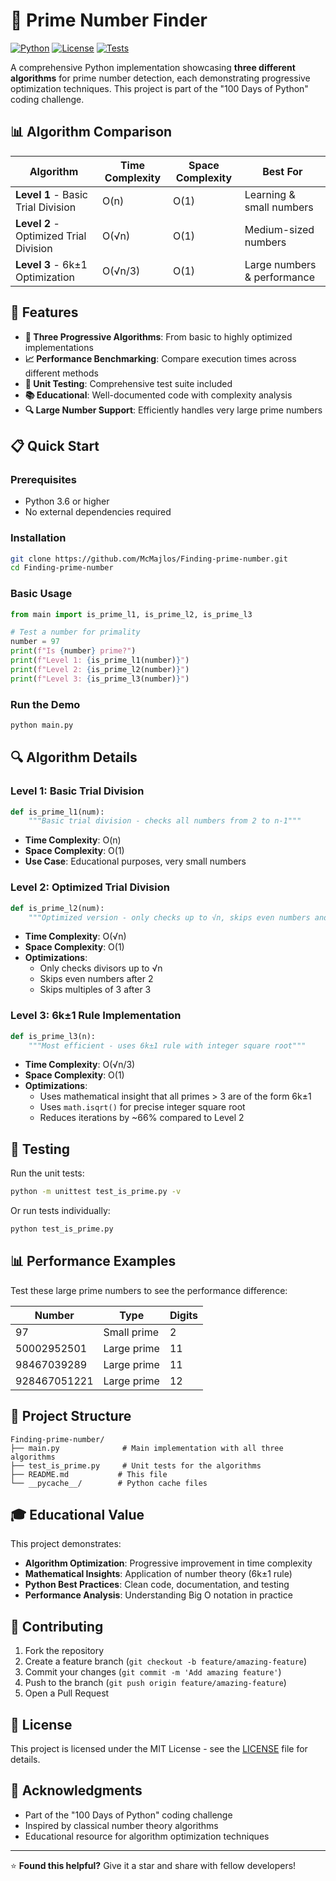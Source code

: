 # 🔢 Prime Number Finder

[![Python](https://img.shields.io/badge/Python-3.6+-blue.svg)](https://www.python.org/downloads/)
[![License](https://img.shields.io/badge/License-MIT-green.svg)](LICENSE)
[![Tests](https://img.shields.io/badge/Tests-Passing-brightgreen.svg)](test_is_prime.py)

A comprehensive Python implementation showcasing **three different algorithms** for prime number detection, each demonstrating progressive optimization techniques. This project is part of the "100 Days of Python" coding challenge.

## 📊 Algorithm Comparison

| Algorithm | Time Complexity | Space Complexity | Best For |
|-----------|----------------|------------------|----------|
| **Level 1** - Basic Trial Division | O(n) | O(1) | Learning & small numbers |
| **Level 2** - Optimized Trial Division | O(√n) | O(1) | Medium-sized numbers |
| **Level 3** - 6k±1 Optimization | O(√n/3) | O(1) | Large numbers & performance |

## 🚀 Features

- **🎯 Three Progressive Algorithms**: From basic to highly optimized implementations
- **📈 Performance Benchmarking**: Compare execution times across different methods
- **🧪 Unit Testing**: Comprehensive test suite included
- **📚 Educational**: Well-documented code with complexity analysis
- **🔍 Large Number Support**: Efficiently handles very large prime numbers

## 📋 Quick Start

### Prerequisites
- Python 3.6 or higher
- No external dependencies required

### Installation
```bash
git clone https://github.com/McMajlos/Finding-prime-number.git
cd Finding-prime-number
```

### Basic Usage
```python
from main import is_prime_l1, is_prime_l2, is_prime_l3

# Test a number for primality
number = 97
print(f"Is {number} prime?")
print(f"Level 1: {is_prime_l1(number)}")
print(f"Level 2: {is_prime_l2(number)}")
print(f"Level 3: {is_prime_l3(number)}")
```

### Run the Demo
```bash
python main.py
```

## 🔍 Algorithm Details

### Level 1: Basic Trial Division
```python
def is_prime_l1(num):
    """Basic trial division - checks all numbers from 2 to n-1"""
```
- **Time Complexity**: O(n)
- **Space Complexity**: O(1)
- **Use Case**: Educational purposes, very small numbers

### Level 2: Optimized Trial Division
```python
def is_prime_l2(num):
    """Optimized version - only checks up to √n, skips even numbers and multiples of 3"""
```
- **Time Complexity**: O(√n)
- **Space Complexity**: O(1)
- **Optimizations**: 
  - Only checks divisors up to √n
  - Skips even numbers after 2
  - Skips multiples of 3 after 3

### Level 3: 6k±1 Rule Implementation
```python
def is_prime_l3(n):
    """Most efficient - uses 6k±1 rule with integer square root"""
```
- **Time Complexity**: O(√n/3)
- **Space Complexity**: O(1)
- **Optimizations**:
  - Uses mathematical insight that all primes > 3 are of the form 6k±1
  - Uses `math.isqrt()` for precise integer square root
  - Reduces iterations by ~66% compared to Level 2

## 🧪 Testing

Run the unit tests:
```bash
python -m unittest test_is_prime.py -v
```

Or run tests individually:
```bash
python test_is_prime.py
```

## 📊 Performance Examples

Test these large prime numbers to see the performance difference:

| Number | Type | Digits |
|--------|------|--------|
| 97 | Small prime | 2 |
| 50002952501 | Large prime | 11 |
| 98467039289 | Large prime | 11 |
| 928467051221 | Large prime | 12 |

## 📁 Project Structure

```
Finding-prime-number/
├── main.py              # Main implementation with all three algorithms
├── test_is_prime.py     # Unit tests for the algorithms
├── README.md           # This file
└── __pycache__/        # Python cache files
```

## 🎓 Educational Value

This project demonstrates:
- **Algorithm Optimization**: Progressive improvement in time complexity
- **Mathematical Insights**: Application of number theory (6k±1 rule)
- **Python Best Practices**: Clean code, documentation, and testing
- **Performance Analysis**: Understanding Big O notation in practice

## 🤝 Contributing

1. Fork the repository
2. Create a feature branch (`git checkout -b feature/amazing-feature`)
3. Commit your changes (`git commit -m 'Add amazing feature'`)
4. Push to the branch (`git push origin feature/amazing-feature`)
5. Open a Pull Request

## 📜 License

This project is licensed under the MIT License - see the [LICENSE](LICENSE) file for details.

## 🙏 Acknowledgments

- Part of the "100 Days of Python" coding challenge
- Inspired by classical number theory algorithms
- Educational resource for algorithm optimization techniques

---

⭐ **Found this helpful?** Give it a star and share with fellow developers!
